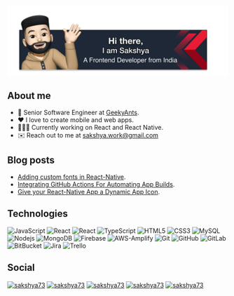 <p align="center" ><img src="./gitCover.png" /> </p>

## About me

- 💼 Senior Software Engineer at [GeekyAnts](https://www.geekyants.com/).
- ❤️ I love to create mobile and web apps.
- 🧑🏻‍💻 Currently working on React and React Native.
- ✉️ Reach out to me at [sakshya.work@gmail.com](mailto:sakshya.work@gmail.com)

## Blog posts

- [Adding custom fonts in React-Native](https://techblog.geekyants.com/adding-custom-fonts-a-complete-guide-react-native-060).
- [Integrating GitHub Actions For Automating App Builds](https://techblog.geekyants.com/github-actions-for-automating-builds-for-your-app).
- [Give your React-Native App a Dynamic App Icon](https://techblog.geekyants.com/give-your-react-native-app-a-dynamic-app-icon).

## Technologies

![JavaScript](https://img.shields.io/badge/-JavaScript-black?style=flat-square&logo=javascript)
![React](https://img.shields.io/badge/-React_Native-black?style=flat-square&logo=react)
![React](https://img.shields.io/badge/-React-black?style=flat-square&logo=react)
![TypeScript](https://img.shields.io/badge/-TypeScript-000?style=flat-square&logo=typescript)
![HTML5](https://img.shields.io/badge/-HTML5-E34F26?style=flat-square&logo=html5&logoColor=white)
![CSS3](https://img.shields.io/badge/-CSS3-1572B6?style=flat-square&logo=css3)
![MySQL](https://img.shields.io/badge/-MySQL-black?style=flat-square&logo=mysql)
![Nodejs](https://img.shields.io/badge/-Nodejs-black?style=flat-square&logo=Node.js)
![MongoDB](https://img.shields.io/badge/-MongoDB-black?style=flat-square&logo=mongodb)
![Firebase](https://img.shields.io/badge/-Firebase-black?style=flat-square&logo=firebase)
![AWS-Amplify](https://img.shields.io/badge/-AWS_Amplify-black?style=flat-square&logo=AWS-Amplify)
![Git](https://img.shields.io/badge/-Git-black?style=flat-square&logo=git)
![GitHub](https://img.shields.io/badge/-GitHub-181717?style=flat-square&logo=github)
![GitLab](https://img.shields.io/badge/-GitLab-FFF?style=flat-square&logo=gitlab)
![BitBucket](https://img.shields.io/badge/-BitBucket-darkblue?style=flat-square&logo=bitbucket)
![Jira](https://img.shields.io/badge/-jira-blue?style=flat-square&logo=jira)
![Trello](https://img.shields.io/badge/-Trello-blue?style=flat-square&logo=trello)

## Social

<p align="left">
<a href="https://twitter.com/AroraSakshya" target="blank"><img align="center" src="https://raw.githubusercontent.com/rahuldkjain/github-profile-readme-generator/master/src/images/icons/Social/twitter.svg" alt="sakshya73" height="30" width="40" /></a>
<a href="https://www.linkedin.com/in/sakshyaarora/" target="blank"><img align="center" src="https://raw.githubusercontent.com/rahuldkjain/github-profile-readme-generator/master/src/images/icons/Social/linked-in-alt.svg" alt="sakshya73" height="30" width="40" /></a>
<a href="https://stackoverflow.com/users/10429398/sakshya73" target="blank"><img align="center" src="https://raw.githubusercontent.com/rahuldkjain/github-profile-readme-generator/master/src/images/icons/Social/stack-overflow.svg" alt="sakshya73" height="30" width="40" /></a>
<a href="https://hashnode.com/@saksh73" target="blank"><img align="center" src="https://raw.githubusercontent.com/rahuldkjain/github-profile-readme-generator/master/src/images/icons/Social/hashnode.svg" alt="sakshya73" height="30" width="40" /></a>
<a href="https://www.instagram.com/sakshya_arora73/" target="blank"><img align="center" src="https://raw.githubusercontent.com/rahuldkjain/github-profile-readme-generator/master/src/images/icons/Social/instagram.svg" alt="sakshya73" height="30" width="40" /></a>
</p>
